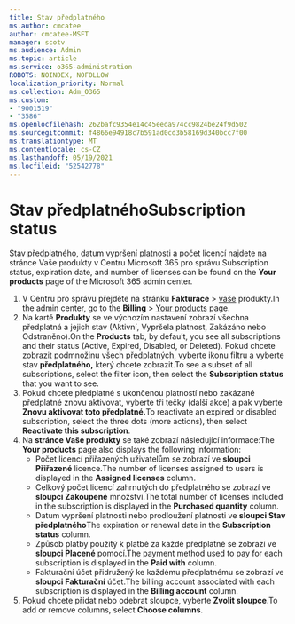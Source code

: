 ```yaml
---
title: Stav předplatného
ms.author: cmcatee
author: cmcatee-MSFT
manager: scotv
ms.audience: Admin
ms.topic: article
ms.service: o365-administration
ROBOTS: NOINDEX, NOFOLLOW
localization_priority: Normal
ms.collection: Adm_O365
ms.custom:
- "9001519"
- "3586"
ms.openlocfilehash: 262bafc9354e14c45eeda974cc9824be24f9d502
ms.sourcegitcommit: f4866e94918c7b591ad0cd3b58169d340bcc7f00
ms.translationtype: MT
ms.contentlocale: cs-CZ
ms.lasthandoff: 05/19/2021
ms.locfileid: "52542778"
---
```

# <a name="subscription-status"></a><span data-ttu-id="c112f-102">Stav předplatného</span><span class="sxs-lookup"><span data-stu-id="c112f-102">Subscription status</span></span>

<span data-ttu-id="c112f-103">Stav předplatného, datum vypršení platnosti a počet  licencí najdete na stránce Vaše produkty v Centru Microsoft 365 pro správu.</span><span class="sxs-lookup"><span data-stu-id="c112f-103">Subscription status, expiration date, and number of licenses can be found on the **Your products** page of the Microsoft 365 admin center.</span></span>

1. <span data-ttu-id="c112f-104">V Centru pro správu přejděte na stránku **Fakturace**  >  [vaše](https://go.microsoft.com/fwlink/p/?linkid=842054) produkty.</span><span class="sxs-lookup"><span data-stu-id="c112f-104">In the admin center, go to the **Billing** > [Your products](https://go.microsoft.com/fwlink/p/?linkid=842054) page.</span></span>
2. <span data-ttu-id="c112f-105">Na kartě **Produkty** se ve výchozím nastavení zobrazí všechna předplatná a jejich stav (Aktivní, Vypršela platnost, Zakázáno nebo Odstraněno).</span><span class="sxs-lookup"><span data-stu-id="c112f-105">On the **Products** tab, by default, you see all subscriptions and their status (Active, Expired, Disabled, or Deleted).</span></span> <span data-ttu-id="c112f-106">Pokud chcete zobrazit podmnožinu všech předplatných, vyberte ikonu filtru a vyberte stav **předplatného,** který chcete zobrazit.</span><span class="sxs-lookup"><span data-stu-id="c112f-106">To see a subset of all subscriptions, select the filter icon, then select the **Subscription status** that you want to see.</span></span>
3. <span data-ttu-id="c112f-107">Pokud chcete předplatné s ukončenou platností nebo zakázané předplatné znovu aktivovat, vyberte tři tečky (další akce) a pak vyberte **Znovu aktivovat toto předplatné.**</span><span class="sxs-lookup"><span data-stu-id="c112f-107">To reactivate an expired or disabled subscription, select the three dots (more actions), then select **Reactivate this subscription**.</span></span>
4. <span data-ttu-id="c112f-108">Na **stránce Vaše produkty** se také zobrazí následující informace:</span><span class="sxs-lookup"><span data-stu-id="c112f-108">The **Your products** page also displays the following information:</span></span>
    - <span data-ttu-id="c112f-109">Počet licencí přiřazených uživatelům se zobrazí ve **sloupci Přiřazené** licence.</span><span class="sxs-lookup"><span data-stu-id="c112f-109">The number of licenses assigned to users is displayed in the **Assigned licenses** column.</span></span>
    - <span data-ttu-id="c112f-110">Celkový počet licencí zahrnutých do předplatného se zobrazí ve **sloupci Zakoupené** množství.</span><span class="sxs-lookup"><span data-stu-id="c112f-110">The total number of licenses included in the subscription is displayed in the **Purchased quantity** column.</span></span>
    - <span data-ttu-id="c112f-111">Datum vypršení platnosti nebo prodloužení platnosti ve **sloupci Stav předplatného**</span><span class="sxs-lookup"><span data-stu-id="c112f-111">The expiration or renewal date in the **Subscription status** column.</span></span>
    - <span data-ttu-id="c112f-112">Způsob platby použitý k platbě za každé předplatné se zobrazí ve **sloupci Placené** pomocí.</span><span class="sxs-lookup"><span data-stu-id="c112f-112">The payment method used to pay for each subscription is displayed in the **Paid with** column.</span></span>
    - <span data-ttu-id="c112f-113">Fakturační účet přidružený ke každému předplatnému se zobrazí ve **sloupci Fakturační** účet.</span><span class="sxs-lookup"><span data-stu-id="c112f-113">The billing account associated with each subscription is displayed in the **Billing account** column.</span></span>
5. <span data-ttu-id="c112f-114">Pokud chcete přidat nebo odebrat sloupce, vyberte **Zvolit sloupce**.</span><span class="sxs-lookup"><span data-stu-id="c112f-114">To add or remove columns, select **Choose columns**.</span></span>